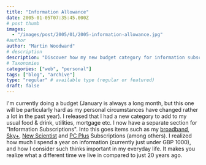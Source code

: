```yaml
---
title: "Information Allowance"
date: 2005-01-05T07:35:45.000Z
# post thumb
images:
  - "/images/post/2005/01/2005-information-allowance.jpg"
#author
author: "Martin Woodward"
# description
description: "Discover how my new budget category for information subscriptions highlights the evolving importance of access to knowledge in modern life."
# Taxonomies
categories: ["web", "personal"]
tags: ["blog", "archive"]
type: "regular" # available type (regular or featured)
draft: false
---
```

I'm currently doing a budget (January is always a long month, but this one will be particularly hard as my personal circumstances have changed rather a lot in the past year).  I released that I had a new category to add to my usual food & drink, utilities, mortgage etc.  I now have a separate section for "Information Subscriptions".  Into this goes items such as my [broadband](http://www.nildram.com/), [Sky+](http://www.sky.com/skyplus/), [New Scientist](http://www.newscientist.com/) and [PC Plus](http://www.pcplus.co.uk/) Subscriptions (among others).  I realized how much I spend a year on information (currently just under GBP 1000), and how I consider such thinks important in my everyday life.  It makes you realize what a different time we live in compared to just 20 years ago.